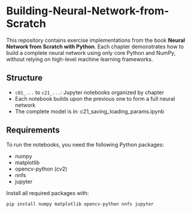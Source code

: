 # Building-Neural-Network-from-Scratch

This repository contains exercise implementations from the book **Neural Network from Scratch with Python**. Each chapter demonstrates how to build a complete neural network using only core Python and NumPy, without relying on high-level machine learning frameworks.

## Structure

- `c01_...` to `c21_...`: Jupyter notebooks organized by chapter
- Each notebook builds upon the previous one to form a full neural network
- The complete model is in: c21_saving_loading_params.ipynb


## Requirements

To run the notebooks, you need the following Python packages:

- numpy  
- matplotlib  
- opencv-python (cv2)  
- nnfs  
- jupyter

Install all required packages with:

```bash
pip install numpy matplotlib opencv-python nnfs jupyter



